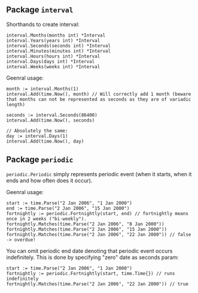 Package `interval`
---

Shorthands to create interval:

    interval.Months(months int) *Interval
    interval.Years(years int) *Interval
    interval.Seconds(seconds int) *Interval
    interval.Minutes(minutes int) *Interval
    interval.Hours(hours int) *Interval
    interval.Days(days int) *Interval
    interval.Weeks(weeks int) *Interval

Geenral usage:

    month := interval.Months(1)
    interval.Add(time.Now(), month) // Will correctly add 1 month (beware that months can not be represented as seconds as they are of variadic length)

    seconds := interval.Seconds(86400)
    interval.Add(time.Now(), seconds)

    // Absolutely the same:
    day := interval.Days(1)
    interval.Add(time.Now(), day)

Package `periodic`
---

`periodic.Periodic` simply represents periodic event (when it starts, when it ends and how often does it occur).

Geenral usage:

    start := time.Parse("2 Jan 2006", "1 Jan 2000")
    end := time.Parse("2 Jan 2006", "15 Jan 2000")
    fortnightly := periodic.Fortnightly(start, end) // fortnightly means once in 2 weeks ("bi-weekly").
    fortnightly.Matches(time.Parse("2 Jan 2006", "8 Jan 2000"))
    fortnightly.Matches(time.Parse("2 Jan 2006", "15 Jan 2000"))
    fortnightly.Matches(time.Parse("2 Jan 2006", "22 Jan 2000")) // false -> overdue!

You can omit periodic end date denoting that periodic event occurs indefinitely. This is done by specifying "zero" date as seconds param:

    start := time.Parse("2 Jan 2006", "1 Jan 2000")
    fortnightly := periodic.Fortnightly(start, time.Time{}) // runs indefinitely
    fortnightly.Matches(time.Parse("2 Jan 2006", "22 Jan 2000")) // true

